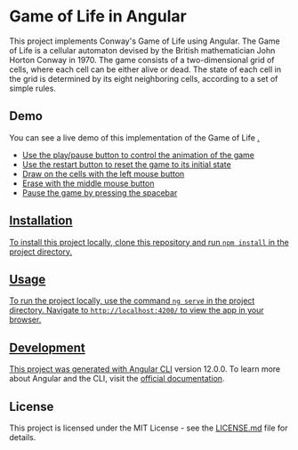 # Game of Life in Angular

This project implements Conway's Game of Life using Angular. The Game of Life is a cellular automaton devised by the British mathematician John Horton Conway in 1970. The game consists of a two-dimensional grid of cells, where each cell can be either alive or dead. The state of each cell in the grid is determined by its eight neighboring cells, according to a set of simple rules.

## Demo

You can see a live demo of this implementation of the Game of Life <a href="https://hesanta2.github.io/game-of-life" target="_blank">.

* Use the play/pause button to control the animation of the game
* Use the restart button to reset the game to its initial state
* Draw on the cells with the left mouse button
* Erase with the middle mouse button
* Pause the game by pressing the spacebar

## Installation

To install this project locally, clone this repository and run `npm install` in the project directory.

## Usage

To run the project locally, use the command `ng serve` in the project directory. Navigate to `http://localhost:4200/` to view the app in your browser.

## Development

This project was generated with [Angular CLI](https://github.com/angular/angular-cli) version 12.0.0. To learn more about Angular and the CLI, visit the [official documentation](https://angular.io/).

## License

This project is licensed under the MIT License - see the [LICENSE.md](LICENSE.md) file for details.

